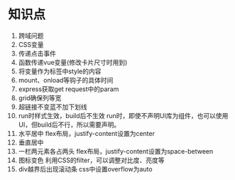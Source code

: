 # 知识点
1. 跨域问题
2. CSS变量
3. 传递点击事件
4. 函数传递vue变量(修改卡片尺寸时用到)
5. 将变量作为标签中style的内容
6. mount、onload等钩子的具体时间
7. express获取get request中的param
8. grid确保列等宽
9. 超链接不变蓝不加下划线
10. run时样式生效，build后不生效
    run时，即使不声明UI库为组件，也可以使用UI，但build后不行，所以需要声明。
11. 水平居中
    flex布局，justify-content设置为center
12. 垂直居中
13. 一栏两元素各占两头
    flex布局，justify-content设置为space-between
14. 图标变色
    利用CSS的filter，可以调整对比度、亮度等
15. div越界后出现滚动条
    css中设置overflow为auto